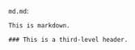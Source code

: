 <!-- >>>>>> BEGIN GENERATED FILE (include): SOURCE test/include/templates/md_code_block.md -->
<!-- >>>>>> BEGIN INCLUDED FILE (code_block): SOURCE test/include/includes/md.md -->
```md.md```:
```
This is markdown.

### This is a third-level header.
```
<!-- <<<<<< END INCLUDED FILE (code_block): SOURCE test/include/includes/md.md -->
<!-- <<<<<< END GENERATED FILE (include): SOURCE test/include/templates/md_code_block.md -->
